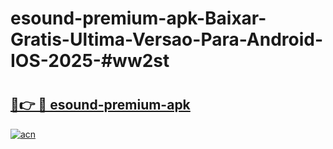 # esound-premium-apk-Baixar-Gratis-Ultima-Versao-Para-Android-IOS-2025-#ww2st

# <h2><a href="https://ainizakaria.my?title=esound-premium-apk&ref=25M">🔗👉 🔴 esound-premium-apk</a></h2>

[![acn](https://github.com/user-attachments/assets/0f9c940e-d8b0-45ae-aac7-cd30a18b3e1c)](https://ainizakaria.my?title=esound-premium-apk&ref=25M)

